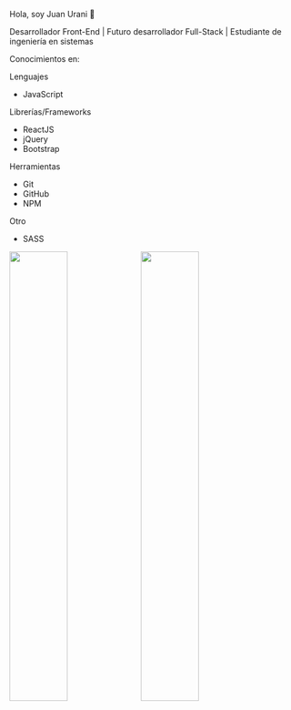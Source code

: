 Hola, soy Juan Urani 👋

Desarrollador Front-End | Futuro desarrollador Full-Stack | Estudiante de ingeniería en sistemas

Conocimientos en:

Lenguajes
- JavaScript

Librerías/Frameworks
- ReactJS
- jQuery
- Bootstrap

Herramientas
- Git
- GitHub
- NPM

Otro
- SASS

<img width="45%" src="https://github-readme-stats.vercel.app/api?username=juanuranidev&&show_icons=true&theme=dark&text_color=ffffff">
<img width="45%" src="https://github-readme-stats.vercel.app/api/top-langs/?username=juanuranidev&layout=compact&theme=dark&text_color=ffffff">
